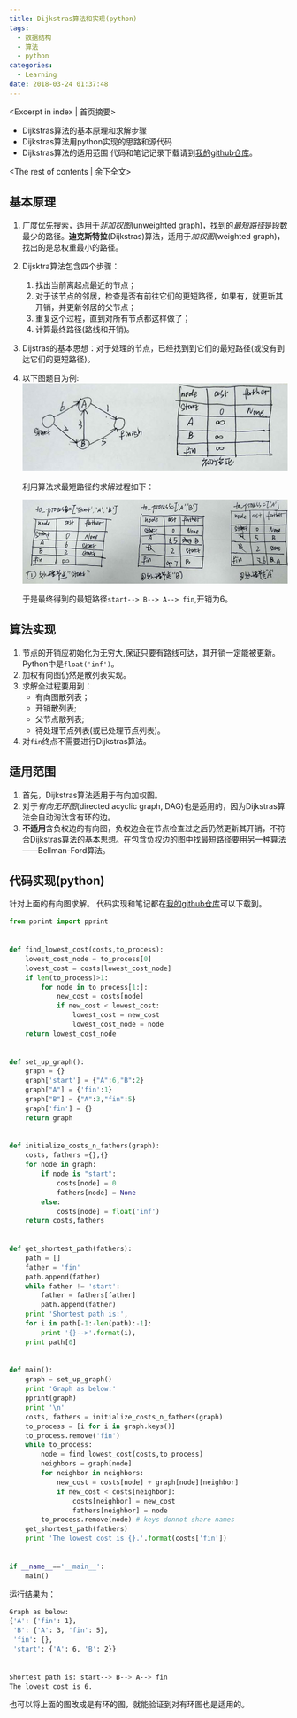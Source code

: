 ```yaml
---
title: Dijkstras算法和实现(python)
tags:
  - 数据结构
  - 算法
  - python
categories:
  - Learning
date: 2018-03-24 01:37:48
---
```

<Excerpt in index | 首页摘要> 
- Dijkstras算法的基本原理和求解步骤
- Dijkstras算法用python实现的思路和源代码
- Dijkstras算法的适用范围
代码和笔记记录下载请到[我的github仓库](https://github.com/yucicheung/grokking_algorithms_practice/tree/master/07_dijkstras_algorithm)。
<!-- more -->
<The rest of contents | 余下全文>
## 基本原理

1. 广度优先搜索，适用于*非加权图*(unweighted graph)，找到的*最短路径*是段数最少的路径。**迪克斯特拉**(Dijkstras)算法，适用于*加权图*(weighted graph)，找出的是总权重最小的路径。
2. Dijsktra算法包含四个步骤：
   1. 找出当前离起点最近的节点；
   2. 对于该节点的邻居，检查是否有前往它们的更短路径，如果有，就更新其开销，并更新邻居的父节点；
   3. 重复这个过程，直到对所有节点都这样做了；
   4. 计算最终路径(路线和开销)。
3. Dijstras的基本思想：对于处理的节点，已经找到到它们的最短路径(或没有到达它们的更短路径)。
4. 以下图题目为例:
   ![dijkstras_init](/img/dijkstras_init.jpg)

   利用算法求最短路径的求解过程如下：

   ![dijkstras_solve](/img/dijkstras_solve.jpg)

   于是最终得到的最短路径`start--> B--> A--> fin`,开销为6。

## 算法实现
1. 节点的开销应初始化为无穷大,保证只要有路线可达，其开销一定能被更新。Python中是`float('inf')`。
2. 加权有向图仍然是散列表实现。
3. 求解全过程要用到：
   - 有向图散列表；
   - 开销散列表;
   - 父节点散列表;
   - 待处理节点列表(或已处理节点列表)。
4. 对`fin`终点不需要进行Dijkstras算法。

## 适用范围
1. 首先，Dijkstras算法适用于有向加权图。
2. 对于*有向无环图*(directed acyclic graph, DAG)也是适用的，因为Dijkstras算法会自动淘汰含有环的边。
3. **不适用**含负权边的有向图，负权边会在节点检查过之后仍然更新其开销，不符合Dijkstras算法的基本思想。在包含负权边的图中找最短路径要用另一种算法——Bellman-Ford算法。

## 代码实现(python)
针对上面的有向图求解。
代码实现和笔记都在[我的github仓库](https://github.com/yucicheung/grokking_algorithms_practice/tree/master/07_dijkstras_algorithm)可以下载到。

```python
from pprint import pprint


def find_lowest_cost(costs,to_process):
	lowest_cost_node = to_process[0]
	lowest_cost = costs[lowest_cost_node]
	if len(to_process)>1:
		for node in to_process[1:]:
			new_cost = costs[node]
			if new_cost < lowest_cost:
				lowest_cost = new_cost
				lowest_cost_node = node
	return lowest_cost_node


def set_up_graph():
	graph = {}
	graph['start'] = {"A":6,"B":2}
	graph["A"] = {'fin':1}
	graph["B"] = {"A":3,"fin":5}
	graph['fin'] = {}
	return graph


def initialize_costs_n_fathers(graph):
	costs, fathers ={},{}
	for node in graph:
		if node is "start":
			costs[node] = 0
			fathers[node] = None
		else:
			costs[node] = float('inf')
	return costs,fathers


def get_shortest_path(fathers):
	path = []
	father = 'fin'
	path.append(father)
	while father != 'start':
		father = fathers[father]
		path.append(father)
	print 'Shortest path is:',
	for i in path[-1:-len(path):-1]:
		print '{}-->'.format(i),
	print path[0]


def main():
	graph = set_up_graph()
	print 'Graph as below:'
	pprint(graph)
	print '\n'
	costs, fathers = initialize_costs_n_fathers(graph)
	to_process = [i for i in graph.keys()]
	to_process.remove('fin')
	while to_process:
		node = find_lowest_cost(costs,to_process)
		neighbors = graph[node]
		for neighbor in neighbors:
			new_cost = costs[node] + graph[node][neighbor]
			if new_cost < costs[neighbor]:
				costs[neighbor] = new_cost
				fathers[neighbor] = node
		to_process.remove(node) # keys donnot share names
	get_shortest_path(fathers)
	print 'The lowest cost is {}.'.format(costs['fin'])
	
	
if __name__=='__main__':
	main()
```
运行结果为：
```bash
Graph as below:
{'A': {'fin': 1},
 'B': {'A': 3, 'fin': 5},
 'fin': {},
 'start': {'A': 6, 'B': 2}}


Shortest path is: start--> B--> A--> fin
The lowest cost is 6.
```
也可以将上面的图改成是有环的图，就能验证到对有环图也是适用的。


















